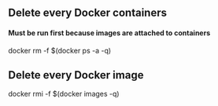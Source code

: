 ## Delete every Docker containers
#### Must be run first because images are attached to containers

docker rm -f $(docker ps -a -q)

## Delete every Docker image

docker rmi -f $(docker images -q)
